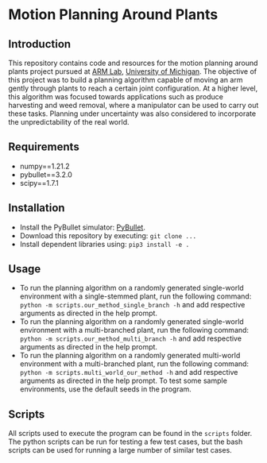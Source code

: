 # Motion Planning Around Plants

## Introduction
This repository contains code and resources for the motion planning around plants 
project pursued at [ARM Lab](https://arm.eecs.umich.edu/), 
[University of Michigan](https://umich.edu/). The objective of this project was to
build a planning algorithm capable of moving an arm gently through plants to reach
a certain joint configuration. At a higher level, this algorithm was focused towards
applications such as produce harvesting and weed removal, where a manipulator can be
used to carry out these tasks. Planning under uncertainty was also considered to incorporate the unpredictability of the real world.


## Requirements
- numpy==1.21.2
- pybullet==3.2.0
- scipy==1.7.1


## Installation
- Install the PyBullet simulator: [PyBullet](https://github.com/bulletphysics/bullet3).
- Download this repository by executing:
```git clone ...```
- Install dependent libraries using: ```pip3 install -e .```

## Usage
- To run the planning algorithm on a randomly generated single-world environment with a single-stemmed plant, run the
following command:
```python -m scripts.our_method_single_branch -h```
and add respective arguments as directed in the help prompt. 
- To run the planning algorithm on a randomly generated single-world environment with a multi-branched plant, run the
following command:
```python -m scripts.our_method_multi_branch -h```
and add respective arguments as directed in the help prompt. 
- To run the planning algorithm on a randomly generated multi-world environment with a multi-branched plant, run the
following command:
```python -m scripts.multi_world_our_method -h```
and add respective arguments as directed in the help prompt. To test some sample environments,
use the default seeds in the program.


## Scripts
All scripts used to execute the program can be found in the ```scripts``` folder.
The python scripts can be run for testing a few test cases, but the bash scripts can
be used for running a large number of similar test cases. 
